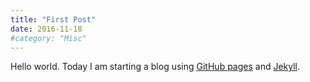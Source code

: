 ```yaml
---
title: "First Post"
date: 2016-11-18
#category: "Misc"
---
```


Hello world. Today I am starting a blog using [GitHub pages](https://pages.github.com) and [Jekyll](http://jekyllrb.com).
